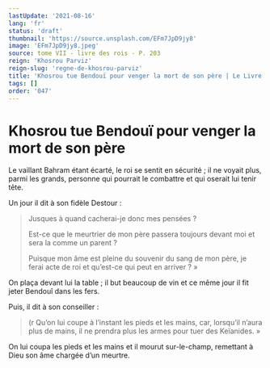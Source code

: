 ```yaml
---
lastUpdate: '2021-08-16'
lang: 'fr'
status: 'draft'
thumbnail: 'https://source.unsplash.com/EFm7JpD9jy8'
image: 'EFm7JpD9jy8.jpeg'
source: tome VII - livre des rois - P. 203
reign: 'Khosrou Parviz'
reign-slug: 'regne-de-khosrou-parviz'
title: 'Khosrou tue Bendouï pour venger la mort de son père | Le Livre des Rois | Shâhnâmeh'
tags: []
order: '047'
---
```


<!-- LTeX: language=fr -->

# Khosrou tue Bendouï pour venger la mort de son père

Le vaillant Bahram étant écarté, le roi se sentit en sécurité ; il ne voyait plus, parmi les grands, personne qui pourrait le combattre et qui oserait lui tenir tête.

Un jour il dit à son fidèle Destour :

> Jusques à quand cacherai-je donc mes pensées ?
>
> Est-ce que le meurtrier de mon père passera toujours devant moi et sera la comme un parent ?
>
> Puisque mon âme est pleine du souvenir du sang de mon père, je ferai acte de roi et qu’est-ce qui peut en arriver ? »

On plaça devant lui la table ; il but beaucoup de vin et ce même jour il fit jeter Bendouî dans les fers.

Puis, il dit à son conseiller :

> (r Qu’on lui coupe à l’instant les pieds et les mains, car, lorsqu’il n’aura plus de mains, il ne prendra plus les armes pour tuer des Keïanides. »

On lui coupa les pieds et les mains et il mourut sur-le-champ, remettant à Dieu son âme chargée d’un meurtre.
